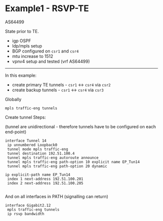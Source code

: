 # Example1 - RSVP-TE

AS64499

State prior to TE.

* igp OSPF 
* ldp/mpls setup
* BGP configured on ```csr1``` and ```csr4```
* mtu increase to 1512
* vpnv4 setup and tested (vrf AS64499)

------------------------

In this example:

* create primary TE tunnels -  ```csr1``` <-> ```csr4``` via ```csr2```
* create backup tunnels -  ```csr1``` <-> ```csr4``` via ```csr3```

Globally

```
mpls traffic-eng tunnels
```


Create tunnel Steps:

(tunnel are unidirectional - therefore tunnels have to be configured on each end-point)

```
interface Tunnel 14
 ip unnumbered Loopback0
 tunnel mode mpls traffic-eng
 tunnel destination 192.51.100.4
 tunnel mpls traffic-eng autoroute announce
 tunnel mpls traffic-eng path-option 10 explicit name EP_Tun14
 tunnel mpls traffic-eng path-option 20 dynamic

ip explicit-path name EP_Tun14
 index 1 next-address 192.51.100.201 
 index 2 next-address 192.51.100.205
 
```

And on all interfaces in PATH (signalling can return)

```
interface Gigabit2.12
 mpls traffic-eng tunnels
 ip rsvp bandwidth
```


